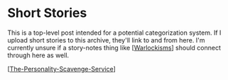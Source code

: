 # Short Stories

This is a top-level post intended for a potential categorization system.  If I upload short stories to this archive, they'll link to and from here.  I'm currently unsure if a story-notes thing like [[Warlockisms]] should connect through here as well.

[[The-Personality-Scavenge-Service]]

[//begin]: # "Autogenerated link references for markdown compatibility"
[Warlockisms]: Warlockisms "Warlockisms"
[The-Personality-Scavenge-Service]: The-Personality-Scavenge-Service "The Personality Scavenge Service"
[//end]: # "Autogenerated link references"